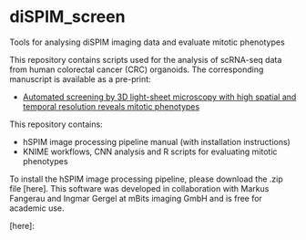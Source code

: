 # diSPIM_screen
Tools for analysing diSPIM imaging data and evaluate mitotic phenotypes

This repository contains scripts used for the analysis of scRNA-seq data from human colorectal cancer (CRC) organoids. The corresponding manuscript is available as a pre-print:

* [Automated screening by 3D light-sheet microscopy with high spatial and temporal resolution reveals mitotic phenotypes]

This repository contains:
* hSPIM image processing pipeline manual (with installation instructions)
* KNIME workflows, CNN analysis and R scripts for evaluating mitotic phenotypes

To install the hSPIM image processing pipeline, please download the .zip file [here]. This software was developed in collaboration with Markus Fangerau and Ingmar Gergel at mBits imaging GmbH and is free for academic use. 

[Automated screening by 3D light-sheet microscopy with high spatial and temporal resolution reveals mitotic phenotypes]: https://www.biorxiv.org/content/10.1101/2020.01.20.912659v1 

[here]: 
